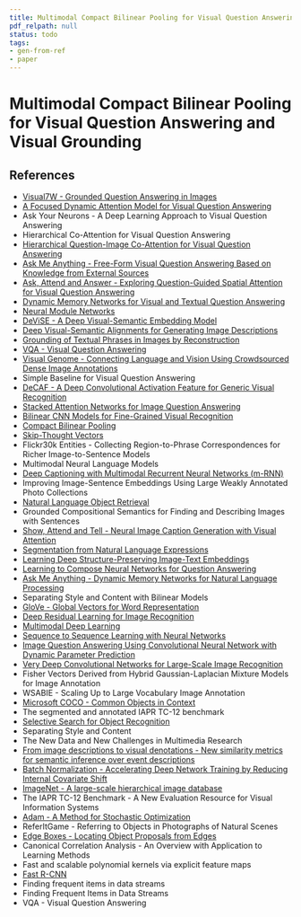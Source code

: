 ```yaml
---
title: Multimodal Compact Bilinear Pooling for Visual Question Answering and Visual Grounding
pdf_relpath: null
status: todo
tags:
- gen-from-ref
- paper
---
```


# Multimodal Compact Bilinear Pooling for Visual Question Answering and Visual Grounding

## References

- [Visual7W - Grounded Question Answering in Images](./visual7w-grounded-question-answering-in-images.md)
- [A Focused Dynamic Attention Model for Visual Question Answering](./a-focused-dynamic-attention-model-for-visual-question-answering.md)
- Ask Your Neurons - A Deep Learning Approach to Visual Question Answering
- Hierarchical Co-Attention for Visual Question Answering
- [Hierarchical Question-Image Co-Attention for Visual Question Answering](./hierarchical-question-image-co-attention-for-visual-question-answering.md)
- [Ask Me Anything - Free-Form Visual Question Answering Based on Knowledge from External Sources](./ask-me-anything-free-form-visual-question-answering-based-on-knowledge-from-external-sources.md)
- [Ask, Attend and Answer - Exploring Question-Guided Spatial Attention for Visual Question Answering](./ask-attend-and-answer-exploring-question-guided-spatial-attention-for-visual-question-answering.md)
- [Dynamic Memory Networks for Visual and Textual Question Answering](./dynamic-memory-networks-for-visual-and-textual-question-answering.md)
- [Neural Module Networks](./neural-module-networks.md)
- [DeViSE - A Deep Visual-Semantic Embedding Model](./devise-a-deep-visual-semantic-embedding-model.md)
- [Deep Visual-Semantic Alignments for Generating Image Descriptions](./deep-visual-semantic-alignments-for-generating-image-descriptions.md)
- [Grounding of Textual Phrases in Images by Reconstruction](./grounding-of-textual-phrases-in-images-by-reconstruction.md)
- [VQA - Visual Question Answering](./vqa-visual-question-answering.md)
- [Visual Genome - Connecting Language and Vision Using Crowdsourced Dense Image Annotations](./visual-genome-connecting-language-and-vision-using-crowdsourced-dense-image-annotations.md)
- Simple Baseline for Visual Question Answering
- [DeCAF - A Deep Convolutional Activation Feature for Generic Visual Recognition](./decaf-a-deep-convolutional-activation-feature-for-generic-visual-recognition.md)
- [Stacked Attention Networks for Image Question Answering](./stacked-attention-networks-for-image-question-answering.md)
- [Bilinear CNN Models for Fine-Grained Visual Recognition](./bilinear-cnn-models-for-fine-grained-visual-recognition.md)
- [Compact Bilinear Pooling](./compact-bilinear-pooling.md)
- [Skip-Thought Vectors](./skip-thought-vectors.md)
- Flickr30k Entities - Collecting Region-to-Phrase Correspondences for Richer Image-to-Sentence Models
- Multimodal Neural Language Models
- [Deep Captioning with Multimodal Recurrent Neural Networks (m-RNN)](./deep-captioning-with-multimodal-recurrent-neural-networks-m-rnn.md)
- Improving Image-Sentence Embeddings Using Large Weakly Annotated Photo Collections
- [Natural Language Object Retrieval](./natural-language-object-retrieval.md)
- Grounded Compositional Semantics for Finding and Describing Images with Sentences
- [Show, Attend and Tell - Neural Image Caption Generation with Visual Attention](./show-attend-and-tell-neural-image-caption-generation-with-visual-attention.md)
- [Segmentation from Natural Language Expressions](./segmentation-from-natural-language-expressions.md)
- [Learning Deep Structure-Preserving Image-Text Embeddings](./learning-deep-structure-preserving-image-text-embeddings.md)
- [Learning to Compose Neural Networks for Question Answering](./learning-to-compose-neural-networks-for-question-answering.md)
- [Ask Me Anything - Dynamic Memory Networks for Natural Language Processing](./ask-me-anything-dynamic-memory-networks-for-natural-language-processing.md)
- Separating Style and Content with Bilinear Models
- [GloVe - Global Vectors for Word Representation](./glove-global-vectors-for-word-representation.md)
- [Deep Residual Learning for Image Recognition](./deep-residual-learning-for-image-recognition.md)
- [Multimodal Deep Learning](./multimodal-deep-learning.md)
- [Sequence to Sequence Learning with Neural Networks](./sequence-to-sequence-learning-with-neural-networks.md)
- [Image Question Answering Using Convolutional Neural Network with Dynamic Parameter Prediction](./image-question-answering-using-convolutional-neural-network-with-dynamic-parameter-prediction.md)
- [Very Deep Convolutional Networks for Large-Scale Image Recognition](./very-deep-convolutional-networks-for-large-scale-image-recognition.md)
- Fisher Vectors Derived from Hybrid Gaussian-Laplacian Mixture Models for Image Annotation
- WSABIE - Scaling Up to Large Vocabulary Image Annotation
- [Microsoft COCO - Common Objects in Context](./microsoft-coco-common-objects-in-context.md)
- The segmented and annotated IAPR TC-12 benchmark
- [Selective Search for Object Recognition](./selective-search-for-object-recognition.md)
- Separating Style and Content
- The New Data and New Challenges in Multimedia Research
- [From image descriptions to visual denotations - New similarity metrics for semantic inference over event descriptions](./from-image-descriptions-to-visual-denotations-new-similarity-metrics-for-semantic-inference-over-event-descriptions.md)
- [Batch Normalization - Accelerating Deep Network Training by Reducing Internal Covariate Shift](./batch-normalization-accelerating-deep-network-training-by-reducing-internal-covariate-shift.md)
- [ImageNet - A large-scale hierarchical image database](./imagenet-a-large-scale-hierarchical-image-database.md)
- The IAPR TC-12 Benchmark - A New Evaluation Resource for Visual Information Systems
- [Adam - A Method for Stochastic Optimization](./adam-a-method-for-stochastic-optimization.md)
- ReferItGame - Referring to Objects in Photographs of Natural Scenes
- [Edge Boxes - Locating Object Proposals from Edges](./edge-boxes-locating-object-proposals-from-edges.md)
- Canonical Correlation Analysis - An Overview with Application to Learning Methods
- Fast and scalable polynomial kernels via explicit feature maps
- [Fast R-CNN](./fast-r-cnn.md)
- Finding frequent items in data streams
- Finding Frequent Items in Data Streams
- VQA - Visual Question Answering
